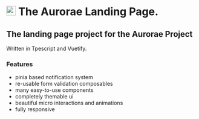 # <img src="https://github.com/user-attachments/assets/12134a80-87bf-4ae1-8ee8-aeceb3309204" width="25" height="25" alt="The Aurorae project logo"> The Aurorae Landing Page. 

## The landing page project for the Aurorae Project
Written in Tpescript and Vuetify.

### Features

- pinia based notification system
- re-usable form validation composables
- many easy-to-use components
- completely themable ui
- beautiful micro interactions and animations
- fully responsive

  
